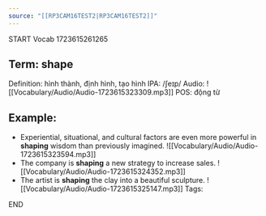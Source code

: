 ```yaml
---
source: "[[RP3CAM16TEST2|RP3CAM16TEST2]]"
---
```

START
Vocab
1723615261265
## Term: shape
Definition: hình thành, định hình, tạo hình
IPA: /ʃeɪp/
Audio: ![[Vocabulary/Audio/Audio-1723615323309.mp3]]
POS: động từ
## Example:
- Experiential, situational, and cultural factors are even more powerful in **shaping** wisdom than previously imagined.
    ![[Vocabulary/Audio/Audio-1723615323594.mp3]] 
- The company is **shaping** a new strategy to increase sales.
     ![[Vocabulary/Audio/Audio-1723615324352.mp3]]
- The artist is **shaping** the clay into a beautiful sculpture.
     ![[Vocabulary/Audio/Audio-1723615325147.mp3]] 
Tags:

END
